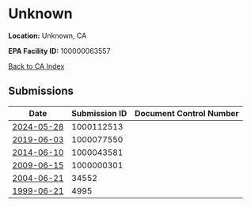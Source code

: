 # Unknown

**Location:** Unknown, CA

**EPA Facility ID:** 100000063557

[Back to CA Index](../../index.md)

## Submissions

| Date | Submission ID | Document Control Number |
|------|--------------|-------------------------|
| [2024-05-28](submissions/1000112513.md) | 1000112513 |  |
| [2019-06-03](submissions/1000077550.md) | 1000077550 |  |
| [2014-06-10](submissions/1000043581.md) | 1000043581 |  |
| [2009-06-15](submissions/1000000301.md) | 1000000301 |  |
| [2004-06-21](submissions/34552.md) | 34552 |  |
| [1999-06-21](submissions/4995.md) | 4995 |  |
